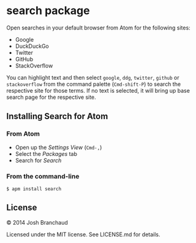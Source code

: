 # search package

Open searches in your default browser from Atom for the following sites:

- Google
- DuckDuckGo
- Twitter
- GitHub
- StackOverflow

You can highlight text and then select `google`, `ddg`, `twitter`, `github` or `stackoverflow` from the command palette (`Cmd-shift-P`) to search the respective site for those terms. If no text is selected, it will bring up base search page for the respective site.

<!-- screenshot/gif -->

## Installing Search for Atom

### From Atom

- Open up the *Settings View* (`Cmd-,`)
- Select the *Packages* tab
- Search for *Search*

### From the command-line

    $ apm install search

## License

&copy; 2014 Josh Branchaud

Licensed under the MIT license. See LICENSE.md for details.
